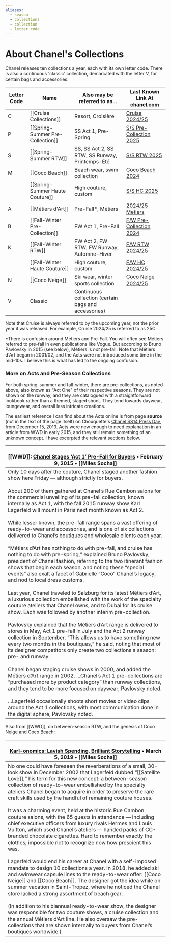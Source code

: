 ```yaml
---
aliases:
  - season
  - collections
  - collection
  - letter code
---
```

# About Chanel's Collections

Chanel releases ten collections a year, each with its own letter code. There is also a continuous 'classic' collection, demarcated with the letter V, for certain bags and accessories.

| Letter Code | Name                             | Also may be referred to as...                        | Last Known Link At chanel.com                                                                                       |
| ----------- | -------------------------------- | ---------------------------------------------------- | ------------------------------------------------------------------------------------------------------------------- |
| C           | [[Cruise Collections]]           | Resort, Croisière                                    | [Cruise 2024/25](https://www.chanel.com/ww/fashion/collection/cruise-2024-25/)                                      |
| P           | [[Spring-Summer Pre-Collection]] | SS Act 1, Pre-Spring                                 | [S/S Pre-Collection 2025](https://www.chanel.com/ww/fashion/collection/spring-summer-2025-pre-collection/)          |
| S           | [[Spring-Summer RTW]]            | SS, SS Act 2, SS RTW, SS Runway, Printemps-Été       | [S/S RTW 2025](https://www.chanel.com/ww/fashion/collection/spring-summer-2025/)                                    |
| M           | [[Coco Beach]]                   | Beach wear, swim collection                          | [Coco Beach 2024](https://www.chanel.com/ie/fashion/collection/chanel-coco-beach-2024/)                             |
|             | [[Spring-Summer Haute Couture]]  | High couture, custom                                 | [S/S HC 2025](https://www.chanel.com/us/haute-couture/spring-summer-2025/)                                          |
| A           | [[Métiers d'Art]]                | Pre-Fall*, Métiers                                   | [2024/25 Metiers](https://www.chanel.com/ww/fashion/collection/metiers-art-2024-25/)                                |
| B           | [[Fall-Winter Pre-Collection]]   | FW Act 1, Pre-Fall                                   | [F/W Pre-Collection 2024](https://www.chanel.com/us/fashion/fall-winter-2024-25-pre-collection/l/1x2x69/the-looks/) |
| K           | [[Fall-Winter RTW]]              | FW Act 2, FW RTW, FW Runway, Automne-Hiver           | [F/W RTW 2024/25](https://www.chanel.com/ww/fashion/collection/fall-winter-2024-25/)                                |
|             | [[Fall-Winter Haute Couture]]    | High couture, custom                                 | [F/W HC 2024/25](https://www.chanel.com/ww/haute-couture/fall-winter-2024-25/)                                      |
| N           | [[Coco Neige]]                   | Ski wear, winter sports collection                   | [Coco Neige 2024/25](https://www.chanel.com/us/fashion/collection/chanel-coco-neige-2024/)                          |
| V           | Classic                          | Continuous collection (certain bags and accessories) |                                                                                                                     |
Note that Cruise is always referred to by the upcoming year, not the prior year it was released. For example, Cruise 2024/25 is referred to as 25C.

\*There is confusion around Métiers and Pre-Fall. You will often see Métiers referred to pre-fall in even publications like Vogue. But according to Bruno Pavlovsky in 2015 (see below), Métiers is *not* pre-fall.  Note that Métiers d'Art began in 2001/02, and the Acts were not introduced some time in the mid-10s. I believe this is what has led to the ongoing confusion.
### More on Acts and Pre-Season Collections
For both spring-summer and fall-winter, there are pre-collections, as noted above, also known as "Act One" of their respective seasons. They are not shown on the runway, and they are catalogued with a straightforward lookbook rather than a themed, staged shoot. They tend towards daywear, loungewear, and overall less intricate creations.

The earliest reference I can find about the Acts online is from page **source** (not in the text of the page itself) on Chouquette's [Chanel SS14 Press Day](https://clairechanelle.com/chanel-ss14-press-day/), from December 15, 2013. Acts were new enough to need explanation in an article from WWD in early 2015, and they still remain something of an unknown concept. I have excerpted the relevant sections below.

| <br>**[[WWD]]: [Chanel Stages ‘Act 1’ Pre-Fall for Buyers](https://wwd.com/fashion-news/designer-luxury/chanel-stages-act-1-pre-fall-for-buyers-8163466/)  • February 9, 2015 • [[Miles Socha]]**                                                                                                                                                                                                                                                                                                                                                                                                                                                                                                                                                                                                                                                                                                                                                                                                                                                                                                                                                                                                                                                                                                                                                                                                                                                                                                                                                                                                                                                                                                                                                                                                                                                                                                                                                                                                       |
| ------------------------------------------------------------------------------------------------------------------------------------------------------------------------------------------------------------------------------------------------------------------------------------------------------------------------------------------------------------------------------------------------------------------------------------------------------------------------------------------------------------------------------------------------------------------------------------------------------------------------------------------------------------------------------------------------------------------------------------------------------------------------------------------------------------------------------------------------------------------------------------------------------------------------------------------------------------------------------------------------------------------------------------------------------------------------------------------------------------------------------------------------------------------------------------------------------------------------------------------------------------------------------------------------------------------------------------------------------------------------------------------------------------------------------------------------------------------------------------------------------------------------------------------------------------------------------------------------------------------------------------------------------------------------------------------------------------------------------------------------------------------------------------------------------------------------------------------------------------------------------------------------------------------------------------------------------------------------------------------------------- |
| Only 10 days after the couture, Chanel staged another fashion show here Friday — although strictly for buyers.<br><br>About 200 of them gathered at Chanel’s Rue Cambon salons for the commercial unveiling of its pre-fall collection, known internally as Act 1, with the fall 2015 runway show Karl Lagerfeld will mount in Paris next month known as Act 2.<br><br>While lesser known, the pre-fall range spans a vast offering of ready-to-wear and accessories, and is one of six collections delivered to Chanel’s boutiques and wholesale clients each year.<br><br>“Métiers d’Art has nothing to do with pre-fall, and cruise has nothing to do with pre-spring,” explained Bruno Pavlovsky, president of Chanel fashion, referring to the two itinerant fashion shows that begin each season, and noting these “special events” also exalt a facet of Gabrielle “Coco” Chanel’s legacy, and nod to local dress customs.<br><br>Last year, Chanel traveled to Salzburg for its latest Métiers d’Art, a luxurious collection embellished with the work of the specialty couture ateliers that Chanel owns, and to Dubai for its cruise show. Each was followed by another interim pre-collection.<br><br>Pavlovsky explained that the Métiers d’Art range is delivered to stores in May, Act 1 pre-fall in July and the Act 2 runway collection in September. “This allows us to have something new every two months in the boutiques,” he said, noting that most of its designer competitors only create two collections a season: pre- and runway.<br><br>Chanel began staging cruise shows in 2000, and added the Métiers d’Art range in 2002. ...Chanel’s Act 1 pre-collections are “purchased more by product category” than runway collections, and they tend to be more focused on daywear, Pavlovsky noted. <br><br>...Lagerfeld occasionally shoots short movies or video clips around the Act 1 collections, with most communication done in the digital sphere, Pavlovsky noted.<br> |

Also from [[WWD]], on between-season RTW, and the genesis of Coco Neige and Coco Beach: 

| <br>**[Karl-onomics: Lavish Spending, Brilliant Storytelling](https://wwd.com/feature/karl-onomics-lavish-spending-brilliant-storytelling-1203052994/) • March 5, 2019 • [[Miles Socha]]**                                                                                                                                                                                                                                                                                                                                                                                                                                                                                                                                                                                                                                                                                                                                                                                                                                                                                                                                                                                                                                                                                                                                                                                                                             |
| ---------------------------------------------------------------------------------------------------------------------------------------------------------------------------------------------------------------------------------------------------------------------------------------------------------------------------------------------------------------------------------------------------------------------------------------------------------------------------------------------------------------------------------------------------------------------------------------------------------------------------------------------------------------------------------------------------------------------------------------------------------------------------------------------------------------------------------------------------------------------------------------------------------------------------------------------------------------------------------------------------------------------------------------------------------------------------------------------------------------------------------------------------------------------------------------------------------------------------------------------------------------------------------------------------------------------------------------------------------------------------------------------------------------------- |
| No one could have foreseen the reverberations of a small, 30-look show in December 2002 that Lagerfeld dubbed “[[Satellite Love]],” his term for this new concept: a between-season collection of ready-to-wear embellished by the specialty ateliers Chanel began to acquire in order to preserve the rare craft skills used by the handful of remaining couture houses.<br><br>It was a charming event, held at the historic Rue Cambon couture salons, with the 65 guests in attendance — including chief executive officers from luxury rivals Hermes and Louis Vuitton, which used Chanel’s ateliers — handed packs of CC-branded chocolate cigarettes. Hard to remember exactly the clothes; impossible not to recognize now how prescient this was.<br><br>Lagerfeld would end his career at Chanel with a self-imposed mandate to design 10 collections a year. In 2018, he added ski and swimwear capsule lines to the ready-to-wear offer: [[Coco Neige]] and [[Coco Beach]]. The designer got the idea while on summer vacation in Saint-Tropez, where he noticed the Chanel store lacked a strong assortment of beach gear.<br><br>(In addition to his biannual ready-to-wear show, the designer was responsible for two couture shows, a cruise collection and the annual Métiers d’Art line. He also oversaw the pre-collections that are shown internally to buyers from Chanel’s boutiques worldwide.) |
